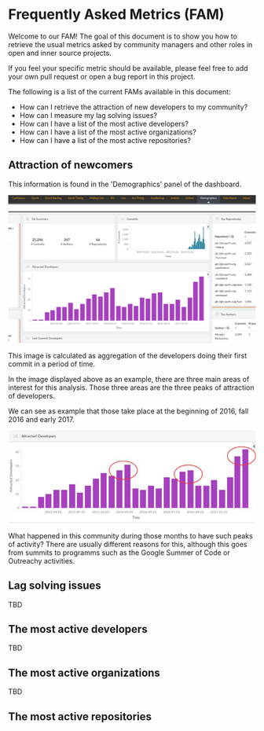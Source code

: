 # Frequently Asked Metrics (FAM)

Welcome to our FAM! The goal of this document is to show you
how to retrieve the usual metrics asked by community managers
and other roles in open and inner source projects.

If you feel your specific metric should be available, please
feel free to add your own pull request or open a bug report
in this project.

The following is a list of the current FAMs available in this
document:

* How can I retrieve the attraction of new developers to my community?
* How can I measure my lag solving issues?
* How can I have a list of the most active developers?
* How can I have a list of the most active organizations?
* How can I have a list of the most active repositories?

## Attraction of newcomers

This information is found in the 'Demographics' panel of the dashboard.

![Demographics panel - Attracted developers](assets/images/attracted-developers.jpg)

This image is calculated as aggregation of the developers doing their
first commit in a period of time.

In the image displayed above as an example, there are three main
areas of interest for this analysis. Those three areas are the
three peaks of attraction of developers.

We can see as example that those take place at the beginning of
2016, fall 2016 and early 2017.

![Attracted developers peaks](assets/images/attracted-developers-circles.jpg)

What happened in this community during those months to have such
peaks of activity? There are usually different reasons for this, 
although this goes from summits to programms such as the Google
Summer of Code or Outreachy activities.


## Lag solving issues

TBD

## The most active developers

TBD

## The most active organizations

TBD

## The most active repositories


